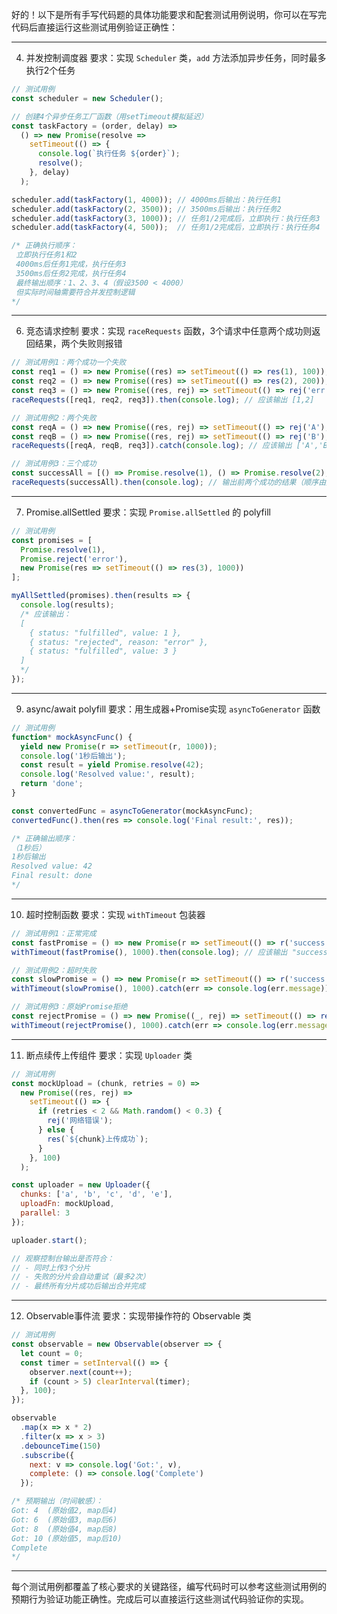 好的！以下是所有手写代码题的具体功能要求和配套测试用例说明，你可以在写完代码后直接运行这些测试用例验证正确性：

---

4. 并发控制调度器
要求：实现 `Scheduler` 类，`add` 方法添加异步任务，同时最多执行2个任务
```javascript
// 测试用例
const scheduler = new Scheduler();

// 创建4个异步任务工厂函数（用setTimeout模拟延迟）
const taskFactory = (order, delay) => 
  () => new Promise(resolve => 
    setTimeout(() => {
      console.log(`执行任务 ${order}`);
      resolve();
    }, delay)
  );

scheduler.add(taskFactory(1, 4000)); // 4000ms后输出：执行任务1
scheduler.add(taskFactory(2, 3500)); // 3500ms后输出：执行任务2
scheduler.add(taskFactory(3, 1000)); // 任务1/2完成后，立即执行：执行任务3
scheduler.add(taskFactory(4, 500));  // 任务1/2完成后，立即执行：执行任务4

/* 正确执行顺序：
 立即执行任务1和2
 4000ms后任务1完成，执行任务3
 3500ms后任务2完成，执行任务4
 最终输出顺序：1、2、3、4（假设3500 < 4000）
 但实际时间轴需要符合并发控制逻辑
*/
```

---

6. 竞态请求控制
要求：实现 `raceRequests` 函数，3个请求中任意两个成功则返回结果，两个失败则报错
```javascript
// 测试用例1：两个成功一个失败
const req1 = () => new Promise((res) => setTimeout(() => res(1), 100));
const req2 = () => new Promise((res) => setTimeout(() => res(2), 200));
const req3 = () => new Promise((res, rej) => setTimeout(() => rej('err'), 300));
raceRequests([req1, req2, req3]).then(console.log); // 应该输出 [1,2]

// 测试用例2：两个失败
const reqA = () => new Promise((res, rej) => setTimeout(() => rej('A'), 100));
const reqB = () => new Promise((res, rej) => setTimeout(() => rej('B'), 200));
raceRequests([reqA, reqB, req3]).catch(console.log); // 应该输出 ['A','B']

// 测试用例3：三个成功
const successAll = [() => Promise.resolve(1), () => Promise.resolve(2), () => Promise.resolve(3)];
raceRequests(successAll).then(console.log); // 输出前两个成功的结果（顺序由完成顺序决定）
```

---

7. Promise.allSettled
要求：实现 `Promise.allSettled` 的 polyfill
```javascript
// 测试用例
const promises = [
  Promise.resolve(1),
  Promise.reject('error'),
  new Promise(res => setTimeout(() => res(3), 1000))
];

myAllSettled(promises).then(results => {
  console.log(results);
  /* 应该输出：
  [
    { status: "fulfilled", value: 1 },
    { status: "rejected", reason: "error" },
    { status: "fulfilled", value: 3 }
  ]
  */
});
```

---

9. async/await polyfill
要求：用生成器+Promise实现 `asyncToGenerator` 函数
```javascript
// 测试用例
function* mockAsyncFunc() {
  yield new Promise(r => setTimeout(r, 1000));
  console.log('1秒后输出');
  const result = yield Promise.resolve(42);
  console.log('Resolved value:', result);
  return 'done';
}

const convertedFunc = asyncToGenerator(mockAsyncFunc);
convertedFunc().then(res => console.log('Final result:', res));

/* 正确输出顺序：
（1秒后）
1秒后输出
Resolved value: 42
Final result: done
*/
```

---

10. 超时控制函数
要求：实现 `withTimeout` 包装器
```javascript
// 测试用例1：正常完成
const fastPromise = () => new Promise(r => setTimeout(() => r('success'), 500));
withTimeout(fastPromise(), 1000).then(console.log); // 应该输出 "success"

// 测试用例2：超时失败
const slowPromise = () => new Promise(r => setTimeout(() => r('success'), 1500));
withTimeout(slowPromise(), 1000).catch(err => console.log(err.message)); // 应输出 "Timeout"

// 测试用例3：原始Promise拒绝
const rejectPromise = () => new Promise((_, rej) => setTimeout(() => rej(new Error('Fail')), 500));
withTimeout(rejectPromise(), 1000).catch(err => console.log(err.message)); // 应输出 "Fail"
```

---

11. 断点续传上传组件
要求：实现 `Uploader` 类
```javascript
// 测试用例
const mockUpload = (chunk, retries = 0) => 
  new Promise((res, rej) => 
    setTimeout(() => {
      if (retries < 2 && Math.random() < 0.3) {
        rej('网络错误');
      } else {
        res(`${chunk}上传成功`);
      }
    }, 100)
  );

const uploader = new Uploader({
  chunks: ['a', 'b', 'c', 'd', 'e'],
  uploadFn: mockUpload,
  parallel: 3
});

uploader.start();

// 观察控制台输出是否符合：
// - 同时上传3个分片
// - 失败的分片会自动重试（最多2次）
// - 最终所有分片成功后输出合并完成
```

---

12. Observable事件流
要求：实现带操作符的 Observable 类
```javascript
// 测试用例
const observable = new Observable(observer => {
  let count = 0;
  const timer = setInterval(() => {
    observer.next(count++);
    if (count > 5) clearInterval(timer);
  }, 100);
});

observable
  .map(x => x * 2)
  .filter(x => x > 3)
  .debounceTime(150)
  .subscribe({
    next: v => console.log('Got:', v),
    complete: () => console.log('Complete')
  });

/* 预期输出（时间敏感）：
Got: 4  (原始值2, map后4)
Got: 6  (原始值3, map后6)
Got: 8  (原始值4, map后8)
Got: 10 (原始值5, map后10)
Complete
*/
```

---

每个测试用例都覆盖了核心要求的关键路径，编写代码时可以参考这些测试用例的预期行为验证功能正确性。完成后可以直接运行这些测试代码验证你的实现。